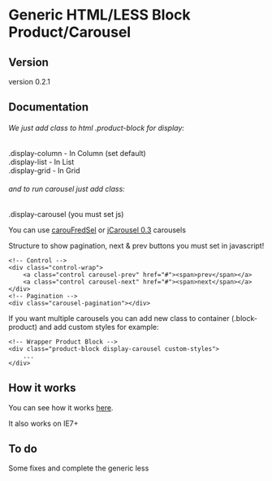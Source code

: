 Generic HTML/LESS Block Product/Carousel
================

<h2>Version</h2>
version 0.2.1

<h2>Documentation</h2>

<h6>We just add class to html .product-block for display:</h6>
.display-column  -  In Column (set default) <br>
.display-list    -  In List <br>
.display-grid    -  In Grid <br>


<h6>and to run carousel just add class:</h6>
.display-carousel (you must set js)

You can use <a href="http://caroufredsel.dev7studios.com/">carouFredSel</a> or <a href="https://github.com/jsor/jcarousel">jCarousel 0.3</a> carousels

Structure to show pagination, next & prev buttons you must set in javascript!

    <!-- Control -->
    <div class="control-wrap">
        <a class="control carousel-prev" href="#"><span>prev</span></a>
        <a class="control carousel-next" href="#"><span>next</span></a>
    </div>
    <!-- Pagination -->
    <div class="carousel-pagination"></div>

If you want multiple carousels you can add new class to container (.block-product) and add custom styles for example:

    <!-- Wrapper Product Block -->
    <div class="product-block display-carousel custom-styles">
    	...
    </div>

<h2>How it works</h2>
You can see how it works <a href="http://generic.balmor.eu/generic-block-carousel/">here</a>.

It also works on IE7+

<h2>To do</h2>
Some fixes and complete the generic less
